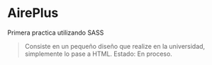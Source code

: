 # AirePlus
Primera practica utilizando SASS
> Consiste en un pequeño diseño que realize en la universidad, simplemente lo pase a HTML.
> Estado: En proceso.
